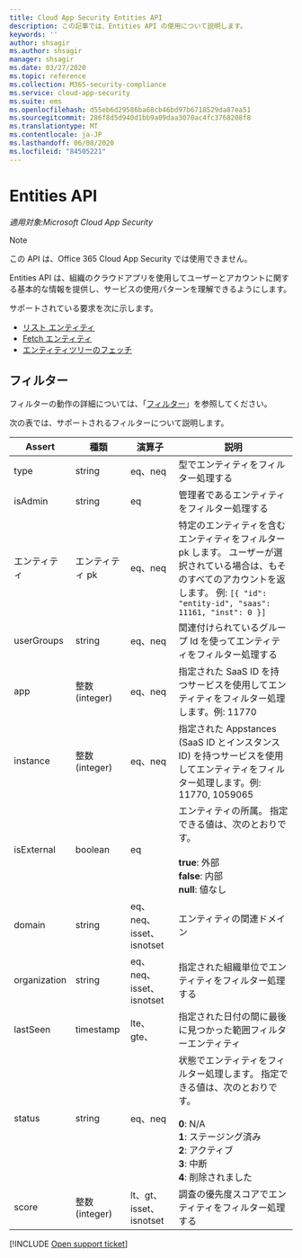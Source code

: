```yaml
---
title: Cloud App Security Entities API
description: この記事では、Entities API の使用について説明します。
keywords: ''
author: shsagir
ms.author: shsagir
manager: shsagir
ms.date: 03/27/2020
ms.topic: reference
ms.collection: M365-security-compliance
ms.service: cloud-app-security
ms.suite: ems
ms.openlocfilehash: d55eb6d29586ba68cb46bd97b6718529da87ea51
ms.sourcegitcommit: 286f8d5d940d1bb9a09daa3070ac4fc3768208f8
ms.translationtype: MT
ms.contentlocale: ja-JP
ms.lasthandoff: 06/08/2020
ms.locfileid: "84505221"
---
```

# <a name="entities-api"></a>Entities API

*適用対象:Microsoft Cloud App Security*

> [!NOTE]
> この API は、Office 365 Cloud App Security では使用できません。

Entities API は、組織のクラウドアプリを使用してユーザーとアカウントに関する基本的な情報を提供し、サービスの使用パターンを理解できるようにします。

サポートされている要求を次に示します。

- [リスト エンティティ](api-entities-list.md)
- [Fetch エンティティ](api-entities-fetch.md)
- [エンティティツリーのフェッチ](api-entities-fetch-tree.md)

## <a name="filters"></a>フィルター

フィルターの動作の詳細については、「[フィルター](api-introduction.md#filters)」を参照してください。

次の表では、サポートされるフィルターについて説明します。

| Assert | 種類 | 演算子 | 説明 |
| --- | --- | --- | --- |
| type| string | eq、neq | 型でエンティティをフィルター処理する |
| isAdmin | string | eq | 管理者であるエンティティをフィルター処理する |
| エンティティ | エンティティ pk | eq、neq | 特定のエンティティを含むエンティティをフィルター pk します。 ユーザーが選択されている場合は、もそのすべてのアカウントを返します。 例: `[{ "id": "entity-id", "saas": 11161, "inst": 0 }]` |
| userGroups |string | eq、neq | 関連付けられているグループ Id を使ってエンティティをフィルター処理する |
| app | 整数 (integer) | eq、neq | 指定された SaaS ID を持つサービスを使用してエンティティをフィルター処理します。例: 11770 |
| instance | 整数 (integer) | eq、neq | 指定された Appstances (SaaS ID とインスタンス ID) を持つサービスを使用してエンティティをフィルター処理します。例: 11770, 1059065 |
| isExternal | boolean | eq | エンティティの所属。 指定できる値は、次のとおりです。<br /><br />**true**: 外部<br />**false**: 内部<br />**null**: 値なし |
| domain | string | eq、neq、isset、isnotset | エンティティの関連ドメイン |
| organization | string | eq、neq、isset、isnotset | 指定された組織単位でエンティティをフィルター処理する |
| lastSeen | timestamp | lte、gte、 | 指定された日付の間に最後に見つかった範囲フィルターエンティティ |
| status | string | eq、neq | 状態でエンティティをフィルター処理します。 指定できる値は、次のとおりです。<br /><br />**0**: N/A<br />**1**: ステージング済み<br />**2**: アクティブ<br />**3**: 中断<br />**4**: 削除されました |
| score | 整数 (integer) | lt、gt、isset、isnotset | 調査の優先度スコアでエンティティをフィルター処理する |

[!INCLUDE [Open support ticket](includes/support.md)]

